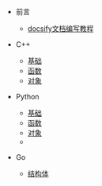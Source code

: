 - 前言

  - [docsify文档编写教程
    ](zh-cn/README.md)
- C++

  - [基础](zh-cn/C++/base.md)
  - [函数](zh-cn/C++/func.md)
  - [对象](zh-cn/C++/object.md)
- Python

  - [基础](zh-cn/Python/base.md)
  - [函数](zh-cn/Python/func.md)
  - [对象](zh-cn/Python/object.md)
  - 
- Go

  - [ 结构体](zh-cn/Go/struck.md)
